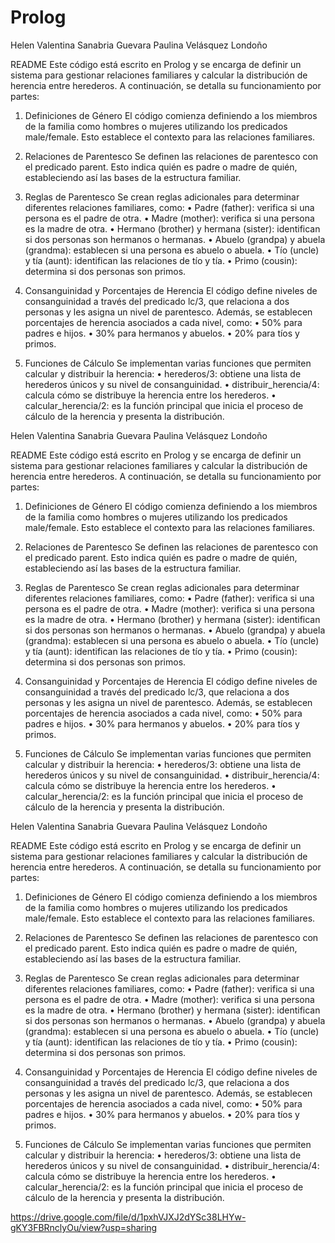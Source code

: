 # Prolog
Helen Valentina Sanabria Guevara
Paulina Velásquez Londoño

README
Este código está escrito en Prolog y se encarga de definir un sistema para gestionar relaciones familiares y calcular la distribución de herencia entre herederos. A continuación, se detalla su funcionamiento por partes:

1. Definiciones de Género
El código comienza definiendo a los miembros de la familia como hombres o mujeres utilizando los predicados male/female. Esto establece el contexto para las relaciones familiares.

2. Relaciones de Parentesco
Se definen las relaciones de parentesco con el predicado parent. Esto indica quién es padre o madre de quién, estableciendo así las bases de la estructura familiar.

3. Reglas de Parentesco
Se crean reglas adicionales para determinar diferentes relaciones familiares, como:
•	Padre (father): verifica si una persona es el padre de otra.
•	Madre (mother): verifica si una persona es la madre de otra.
•	Hermano (brother) y hermana (sister): identifican si dos personas son hermanos o hermanas.
•	Abuelo (grandpa) y abuela (grandma): establecen si una persona es abuelo o abuela.
•	Tío (uncle) y tía (aunt): identifican las relaciones de tío y tía.
•	Primo (cousin): determina si dos personas son primos.

4. Consanguinidad y Porcentajes de Herencia
El código define niveles de consanguinidad a través del predicado lc/3, que relaciona a dos personas y les asigna un nivel de parentesco. Además, se establecen porcentajes de herencia asociados a cada nivel, como:
•	50% para padres e hijos.
•	30% para hermanos y abuelos.
•	20% para tíos y primos.

5. Funciones de Cálculo
Se implementan varias funciones que permiten calcular y distribuir la herencia:
•	herederos/3: obtiene una lista de herederos únicos y su nivel de consanguinidad.
•	distribuir_herencia/4: calcula cómo se distribuye la herencia entre los herederos.
•	calcular_herencia/2: es la función principal que inicia el proceso de cálculo de la herencia y presenta la distribución.

Helen Valentina Sanabria Guevara
Paulina Velásquez Londoño

README
Este código está escrito en Prolog y se encarga de definir un sistema para gestionar relaciones familiares y calcular la distribución de herencia entre herederos. A continuación, se detalla su funcionamiento por partes:

1. Definiciones de Género
El código comienza definiendo a los miembros de la familia como hombres o mujeres utilizando los predicados male/female. Esto establece el contexto para las relaciones familiares.

2. Relaciones de Parentesco
Se definen las relaciones de parentesco con el predicado parent. Esto indica quién es padre o madre de quién, estableciendo así las bases de la estructura familiar.

3. Reglas de Parentesco
Se crean reglas adicionales para determinar diferentes relaciones familiares, como:
•	Padre (father): verifica si una persona es el padre de otra.
•	Madre (mother): verifica si una persona es la madre de otra.
•	Hermano (brother) y hermana (sister): identifican si dos personas son hermanos o hermanas.
•	Abuelo (grandpa) y abuela (grandma): establecen si una persona es abuelo o abuela.
•	Tío (uncle) y tía (aunt): identifican las relaciones de tío y tía.
•	Primo (cousin): determina si dos personas son primos.

4. Consanguinidad y Porcentajes de Herencia
El código define niveles de consanguinidad a través del predicado lc/3, que relaciona a dos personas y les asigna un nivel de parentesco. Además, se establecen porcentajes de herencia asociados a cada nivel, como:
•	50% para padres e hijos.
•	30% para hermanos y abuelos.
•	20% para tíos y primos.

5. Funciones de Cálculo
Se implementan varias funciones que permiten calcular y distribuir la herencia:
•	herederos/3: obtiene una lista de herederos únicos y su nivel de consanguinidad.
•	distribuir_herencia/4: calcula cómo se distribuye la herencia entre los herederos.
•	calcular_herencia/2: es la función principal que inicia el proceso de cálculo de la herencia y presenta la distribución.


Helen Valentina Sanabria Guevara
Paulina Velásquez Londoño

README
Este código está escrito en Prolog y se encarga de definir un sistema para gestionar relaciones familiares y calcular la distribución de herencia entre herederos. A continuación, se detalla su funcionamiento por partes:

1. Definiciones de Género
El código comienza definiendo a los miembros de la familia como hombres o mujeres utilizando los predicados male/female. Esto establece el contexto para las relaciones familiares.

2. Relaciones de Parentesco
Se definen las relaciones de parentesco con el predicado parent. Esto indica quién es padre o madre de quién, estableciendo así las bases de la estructura familiar.

3. Reglas de Parentesco
Se crean reglas adicionales para determinar diferentes relaciones familiares, como:
•	Padre (father): verifica si una persona es el padre de otra.
•	Madre (mother): verifica si una persona es la madre de otra.
•	Hermano (brother) y hermana (sister): identifican si dos personas son hermanos o hermanas.
•	Abuelo (grandpa) y abuela (grandma): establecen si una persona es abuelo o abuela.
•	Tío (uncle) y tía (aunt): identifican las relaciones de tío y tía.
•	Primo (cousin): determina si dos personas son primos.

4. Consanguinidad y Porcentajes de Herencia
El código define niveles de consanguinidad a través del predicado lc/3, que relaciona a dos personas y les asigna un nivel de parentesco. Además, se establecen porcentajes de herencia asociados a cada nivel, como:
•	50% para padres e hijos.
•	30% para hermanos y abuelos.
•	20% para tíos y primos.

5. Funciones de Cálculo
Se implementan varias funciones que permiten calcular y distribuir la herencia:
•	herederos/3: obtiene una lista de herederos únicos y su nivel de consanguinidad.
•	distribuir_herencia/4: calcula cómo se distribuye la herencia entre los herederos.
•	calcular_herencia/2: es la función principal que inicia el proceso de cálculo de la herencia y presenta la distribución.


https://drive.google.com/file/d/1pxhVJXJ2dYSc38LHYw-gKY3FBRnclyOu/view?usp=sharing
